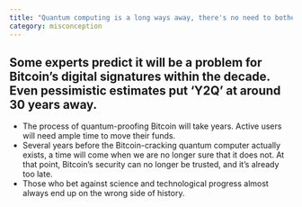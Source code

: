 ```yaml
---
title: "Quantum computing is a long ways away, there's no need to bother"
category: misconception
---
```


## Some experts predict it will be a problem for Bitcoin’s digital signatures within the decade. Even pessimistic estimates put ‘Y2Q’ at around 30 years away.

- The process of quantum-proofing Bitcoin will take years. Active users will need ample time to move their funds.
- Several years before the Bitcoin-cracking quantum computer actually exists, a time will come when we are no longer sure that it does not. At that point, Bitcoin’s security can no longer be trusted, and it’s already too late.
- Those who bet against science and technological progress almost always end up on the wrong side of history.